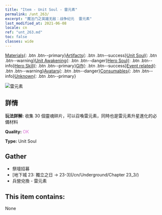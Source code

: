 ```yaml
---
title: "Item - Unit Soul - 雷元素"
permalink: /unt_263/
excerpt: "魔法门之英雄无敌：战争纪元  雷元素"
last_modified_at: 2021-06-08
locale: cn
ref: "unt_263.md"
toc: false
classes: wide
---
```

 [Materials](/ItemsCN/){: .btn .btn--primary}[Artifacts](/ItemsCN/Artifacts/){: .btn .btn--success}[Unit Soul](/ItemsCN/UnitSoul/){: .btn .btn--warning}[Unit Awakening](/ItemsCN/UnitAwakening/){: .btn .btn--danger}[Hero Soul](/ItemsCN/HeroSoul/){: .btn .btn--info}[Hero Skill](/ItemsCN/HeroSkill/){: .btn .btn--primary}[Gift](/ItemsCN/Gift/){: .btn .btn--success}[Event related](/ItemsCN/Events/){: .btn .btn--warning}[Avatars](/ItemsCN/Avatars/){: .btn .btn--danger}[Consumables](/ItemsCN/Consumables/){: .btn .btn--info}[Unknown](/ItemsCN/Unknown/){: .btn .btn--primary}

 ![雷元素](/images/u/ti_leiyuansu2.jpg)

## 詳情
 **玩法詳解:** 收集 30 個靈魂碎片，可以召喚雷元素，同時也是雷元素升星進化的必備材料

 **Quality:** <span style="color: #DA70D6">OK</span>

 **Type:** Unit Soul

## Gather

*    祭壇招募 
*    [地下城 23: 獨立之日 -> 23-3](/cn/Underground/Chapter 23_3/) 
*    兵營兌換 - 雷元素 

## This item contains:

  None

